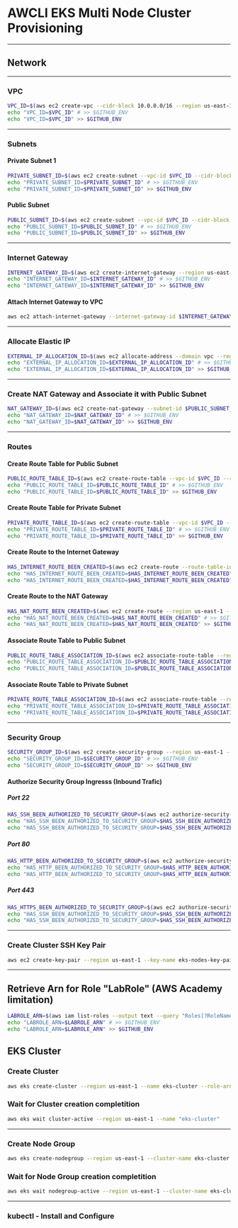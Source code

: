 # AWCLI EKS Multi Node Cluster Provisioning

----------

## Network

----------

### VPC

```sh
VPC_ID=$(aws ec2 create-vpc --cidr-block 10.0.0.0/16 --region us-east-1 --output "text" --query "Vpc.VpcId")
echo "VPC_ID=$VPC_ID" # >> $GITHUB_ENV
echo "VPC_ID=$VPC_ID" >> $GITHUB_ENV
```

----------

### Subnets

#### Private Subnet 1

```sh
PRIVATE_SUBNET_ID=$(aws ec2 create-subnet --vpc-id $VPC_ID --cidr-block 10.0.1.0/24 --region us-east-1 --availability-zone us-east-1a --output "text" --query "Subnet.SubnetId")
echo "PRIVATE_SUBNET_ID=$PRIVATE_SUBNET_ID" # >> $GITHUB_ENV
echo "PRIVATE_SUBNET_ID=$PRIVATE_SUBNET_ID" >> $GITHUB_ENV
```

#### Public Subnet

```sh
PUBLIC_SUBNET_ID=$(aws ec2 create-subnet --vpc-id $VPC_ID --cidr-block 10.0.100.0/24 --region us-east-1 --availability-zone us-east-1b --output "text" --query "Subnet.SubnetId")
echo "PUBLIC_SUBNET_ID=$PUBLIC_SUBNET_ID" # >> $GITHUB_ENV
echo "PUBLIC_SUBNET_ID=$PUBLIC_SUBNET_ID" >> $GITHUB_ENV
```

----------

### Internet Gateway

```sh
INTERNET_GATEWAY_ID=$(aws ec2 create-internet-gateway --region us-east-1 --output "text" --query "InternetGateway.InternetGatewayId")
echo "INTERNET_GATEWAY_ID=$INTERNET_GATEWAY_ID" # >> $GITHUB_ENV
echo "INTERNET_GATEWAY_ID=$INTERNET_GATEWAY_ID" >> $GITHUB_ENV
```

#### Attach Internet Gateway to VPC

```sh
aws ec2 attach-internet-gateway --internet-gateway-id $INTERNET_GATEWAY_ID --vpc-id $VPC_ID --region us-east-1
```

----------

### Allocate Elastic IP

```sh
EXTERNAL_IP_ALLOCATION_ID=$(aws ec2 allocate-address --domain vpc --region us-east-1 --output "text" --query "AllocationId")
echo "EXTERNAL_IP_ALLOCATION_ID=$EXTERNAL_IP_ALLOCATION_ID" # >> $GITHUB_ENV
echo "EXTERNAL_IP_ALLOCATION_ID=$EXTERNAL_IP_ALLOCATION_ID" >> $GITHUB_ENV
```

----------

### Create NAT Gateway and Associate it with Public Subnet

```sh
NAT_GATEWAY_ID=$(aws ec2 create-nat-gateway --subnet-id $PUBLIC_SUBNET_ID --allocation-id $EXTERNAL_IP_ALLOCATION_ID --region us-east-1 --output "text" --query "NatGateway.NatGatewayId")
echo "NAT_GATEWAY_ID=$NAT_GATEWAY_ID" # >> $GITHUB_ENV
echo "NAT_GATEWAY_ID=$NAT_GATEWAY_ID" >> $GITHUB_ENV
```

----------

### Routes

#### Create Route Table for Public Subnet

```sh
PUBLIC_ROUTE_TABLE_ID=$(aws ec2 create-route-table --vpc-id $VPC_ID --region us-east-1 --output "text" --query "RouteTable.RouteTableId")
echo "PUBLIC_ROUTE_TABLE_ID=$PUBLIC_ROUTE_TABLE_ID" # >> $GITHUB_ENV
echo "PUBLIC_ROUTE_TABLE_ID=$PUBLIC_ROUTE_TABLE_ID" >> $GITHUB_ENV
```

#### Create Route Table for Private Subnet

```sh
PRIVATE_ROUTE_TABLE_ID=$(aws ec2 create-route-table --vpc-id $VPC_ID --region us-east-1 --output "text" --query "RouteTable.RouteTableId")
echo "PRIVATE_ROUTE_TABLE_ID=$PRIVATE_ROUTE_TABLE_ID" # >> $GITHUB_ENV
echo "PRIVATE_ROUTE_TABLE_ID=$PRIVATE_ROUTE_TABLE_ID" >> $GITHUB_ENV
```

#### Create Route to the Internet Gateway

```sh
HAS_INTERNET_ROUTE_BEEN_CREATED=$(aws ec2 create-route --route-table-id $PUBLIC_ROUTE_TABLE_ID --destination-cidr-block 0.0.0.0/0 --gateway-id $INTERNET_GATEWAY_ID  --region us-east-1 --output "text" --query "Return")
echo "HAS_INTERNET_ROUTE_BEEN_CREATED=$HAS_INTERNET_ROUTE_BEEN_CREATED" # >> $GITHUB_ENV
echo "HAS_INTERNET_ROUTE_BEEN_CREATED=$HAS_INTERNET_ROUTE_BEEN_CREATED" >> $GITHUB_ENV
```

#### Create Route to the NAT Gateway

```sh
HAS_NAT_ROUTE_BEEN_CREATED=$(aws ec2 create-route --region us-east-1 --route-table-id $PRIVATE_ROUTE_TABLE_ID --destination-cidr-block 0.0.0.0/0 --gateway-id $NAT_GATEWAY_ID --output "text" --query "Return")
echo "HAS_NAT_ROUTE_BEEN_CREATED=$HAS_NAT_ROUTE_BEEN_CREATED" # >> $GITHUB_ENV
echo "HAS_NAT_ROUTE_BEEN_CREATED=$HAS_NAT_ROUTE_BEEN_CREATED" >> $GITHUB_ENV
```

#### Associate Route Table to Public Subnet

```sh
PUBLIC_ROUTE_TABLE_ASSOCIATION_ID=$(aws ec2 associate-route-table --region us-east-1 --route-table-id $PUBLIC_ROUTE_TABLE_ID --subnet-id $PUBLIC_SUBNET_ID --output "text" --query "AssociationId")
echo "PUBLIC_ROUTE_TABLE_ASSOCIATION_ID=$PUBLIC_ROUTE_TABLE_ASSOCIATION_ID" # >> $GITHUB_ENV
echo "PUBLIC_ROUTE_TABLE_ASSOCIATION_ID=$PUBLIC_ROUTE_TABLE_ASSOCIATION_ID" >> $GITHUB_ENV
```

#### Associate Route Table to Private Subnet

```sh
PRIVATE_ROUTE_TABLE_ASSOCIATION_ID=$(aws ec2 associate-route-table --region us-east-1 --route-table-id $PRIVATE_ROUTE_TABLE_ID --subnet-id $PRIVATE_SUBNET_ID --output "text" --query "AssociationId")
echo "PRIVATE_ROUTE_TABLE_ASSOCIATION_ID=$PRIVATE_ROUTE_TABLE_ASSOCIATION_ID" # >> $GITHUB_ENV
echo "PRIVATE_ROUTE_TABLE_ASSOCIATION_ID=$PRIVATE_ROUTE_TABLE_ASSOCIATION_ID" >> $GITHUB_ENV
```

----------

### Security Group

```sh
SECURITY_GROUP_ID=$(aws ec2 create-security-group --region us-east-1 --group-name eks-security-group --description "EKS Security Group" --vpc-id $VPC_ID --output "text" --query "GroupId")
echo "SECURITY_GROUP_ID=$SECURITY_GROUP_ID" # >> $GITHUB_ENV
echo "SECURITY_GROUP_ID=$SECURITY_GROUP_ID" >> $GITHUB_ENV
```

#### Authorize Security Group Ingresss (Inbound Trafic)

##### Port 22

```sh
HAS_SSH_BEEN_AUTHORIZED_TO_SECURITY_GROUP=$(aws ec2 authorize-security-group-ingress --region us-east-1 --group-id $SECURITY_GROUP_ID --protocol tcp --port 22 --cidr 0.0.0.0/0 --output "text" --query "Return")
echo "HAS_SSH_BEEN_AUTHORIZED_TO_SECURITY_GROUP=$HAS_SSH_BEEN_AUTHORIZED_TO_SECURITY_GROUP" # >> $GITHUB_ENV
echo "HAS_SSH_BEEN_AUTHORIZED_TO_SECURITY_GROUP=$HAS_SSH_BEEN_AUTHORIZED_TO_SECURITY_GROUP" >> $GITHUB_ENV
```

##### Port 80

```sh
HAS_HTTP_BEEN_AUTHORIZED_TO_SECURITY_GROUP=$(aws ec2 authorize-security-group-ingress --region us-east-1 --group-id $SECURITY_GROUP_ID --protocol tcp --port 80 --cidr 0.0.0.0/0 --output "text" --query "Return")
echo "HAS_HTTP_BEEN_AUTHORIZED_TO_SECURITY_GROUP=$HAS_HTTP_BEEN_AUTHORIZED_TO_SECURITY_GROUP" # >> $GITHUB_ENV
echo "HAS_HTTP_BEEN_AUTHORIZED_TO_SECURITY_GROUP=$HAS_HTTP_BEEN_AUTHORIZED_TO_SECURITY_GROUP" >> $GITHUB_ENV
```

##### Port 443

```sh
HAS_HTTPS_BEEN_AUTHORIZED_TO_SECURITY_GROUP=$(aws ec2 authorize-security-group-ingress --region us-east-1 --group-id $SECURITY_GROUP_ID --protocol tcp --port 443 --cidr 0.0.0.0/0 --output "text" --query "Return")
echo "HAS_SSH_BEEN_AUTHORIZED_TO_SECURITY_GROUP=$HAS_SSH_BEEN_AUTHORIZED_TO_SECURITY_GROUP" # >> $GITHUB_ENV
echo "HAS_SSH_BEEN_AUTHORIZED_TO_SECURITY_GROUP=$HAS_SSH_BEEN_AUTHORIZED_TO_SECURITY_GROUP" >> $GITHUB_ENV
```

----------

### Create Cluster SSH Key Pair

```sh
aws ec2 create-key-pair --region us-east-1 --key-name eks-nodes-key-pair --output "text" --query "KeyPairId"
```

----------


## Retrieve Arn for Role "LabRole" (AWS Academy limitation)

```sh
LABROLE_ARN=$(aws iam list-roles --output text --query "Roles[?RoleName=='LabRole'].Arn")
echo "LABROLE_ARN=$LABROLE_ARN" # >> $GITHUB_ENV
echo "LABROLE_ARN=$LABROLE_ARN" >> $GITHUB_ENV
```

## EKS Cluster

### Create Cluster

```sh
aws eks create-cluster --region us-east-1 --name eks-cluster --role-arn $LABROLE_ARN --resources-vpc-config subnetIds=$PUBLIC_SUBNET_ID,$PRIVATE_SUBNET_ID,securityGroupIds=$SECURITY_GROUP_ID
```

### Wait for Cluster creation completition

```sh
aws eks wait cluster-active --region us-east-1 --name "eks-cluster"
```

----------

### Create Node Group

```sh
aws eks create-nodegroup --region us-east-1 --cluster-name eks-cluster --nodegroup-name eks-node-group --node-role $LABROLE_ARN --subnets $PRIVATE_SUBNET_ID --scaling-config minSize=2,maxSize=2,desiredSize=2 --instance-types t3.small --ami-type AL2_x86_64 --remote-access "ec2SshKey=eks-nodes-key-pair,sourceSecurityGroups=$SECURITY_GROUP_ID"
```

### Wait for Node Group creation completition

```sh
aws eks wait nodegroup-active --region us-east-1 --cluster-name eks-cluster --nodegroup-name eks-node-group
```

----------

### kubectl - Install and Configure

```sh

```

```json

```


